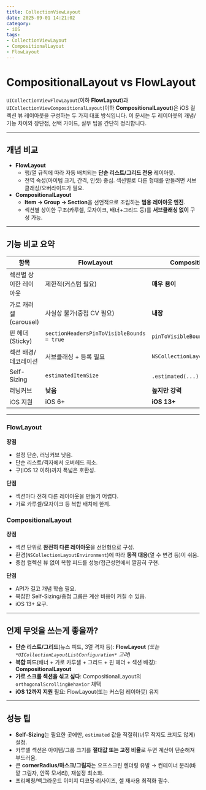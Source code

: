 ```yaml
---
title: CollectionViewLayout
date: 2025-09-01 14:21:02
category:
- iOS
tags:
- CollectionViewLayout
- CompositionalLayout
- FlowLayout
---
```


# CompositionalLayout vs FlowLayout

`UICollectionViewFlowLayout`(이하 **FlowLayout**)과 `UICollectionViewCompositionalLayout`(이하 **CompositionalLayout**)은 iOS 컬렉션 뷰 레이아웃을 구성하는 두 가지 대표 방식입니다. 이 문서는 두 레이아웃의 개념/기능 차이와 장단점, 선택 가이드, 실무 팁을 간단히 정리합니다.

---

## 개념 비교
- **FlowLayout**
  - 행/열 규칙에 따라 자동 배치되는 **단순 리스트/그리드 전용** 레이아웃.
  - 전역 속성(아이템 크기, 간격, 인셋) 중심. 섹션별로 다른 형태를 만들려면 서브클래싱/오버라이드가 필요.
- **CompositionalLayout**
  - **Item → Group → Section**을 선언적으로 조립하는 **범용 레이아웃 엔진**.
  - 섹션별 상이한 구조(카루셀, 모자이크, 배너+그리드 등)를 **서브클래싱 없이** 구성 가능.

---

## 기능 비교 요약

| 항목               | FlowLayout                                | CompositionalLayout                |
|------------------|-------------------------------------------|------------------------------------|
| 섹션별 상이한 레이아웃     | 제한적(커스텀 필요)                               | **매우 용이**                      |
| 가로 캐러셀(carousel) | 사실상 불가(중첩 CV 필요)                          | **내장**                         |
| 핀 헤더(Sticky)     | `sectionHeadersPinToVisibleBounds = true` | `pinToVisibleBounds`               |
| 섹션 배경/데코레이션      | 서브클래싱 + 등록 필요                             | `NSCollectionLayoutDecorationItem` |
| Self-Sizing      | `estimatedItemSize`                       | `.estimated(...)`(아이템/그룹 단위)       |
| 러닝커브             | **낮음**                                | **높지만 강력**                     |
| iOS 지원           | iOS 6+                                    | **iOS 13+**                    |

---

### FlowLayout
**장점**
- 설정 단순, 러닝커브 낮음.
- 단순 리스트/격자에서 오버헤드 최소.
- 구(iOS 12 이하)까지 폭넓은 호환성.

**단점**
- 섹션마다 전혀 다른 레이아웃을 만들기 어렵다.
- 가로 카루셀/모자이크 등 복합 배치에 한계.

### CompositionalLayout
**장점**
- 섹션 단위로 **완전히 다른 레이아웃**을 선언형으로 구성.
- 환경(`NSCollectionLayoutEnvironment`)에 따라 **동적 대응**(열 수 변경 등)이 쉬움.
- 중첩 컬렉션 뷰 없이 복합 피드를 성능/접근성면에서 깔끔히 구현.

**단점**
- API가 길고 개념 학습 필요.
- 복잡한 Self-Sizing/중첩 그룹은 계산 비용이 커질 수 있음.
- iOS 13+ 요구.

---

## 언제 무엇을 쓰는게 좋을까?
- **단순 리스트/그리드**(뉴스 피드, 3열 격자 등): **FlowLayout** **(또는* `*UICollectionLayoutListConfiguration*` *고려)**
- **복합 피드**(배너 + 가로 카루셀 + 그리드 + 핀 헤더 + 섹션 배경): **CompositionalLayout**
- **가로 스크롤 섹션을 섞고 싶다**: CompositionalLayout의 `orthogonalScrollingBehavior` 채택
- **iOS 12까지 지원** 필요: FlowLayout(또는 커스텀 레이아웃) 유지

---

## 성능 팁
- **Self-Sizing**는 필요한 곳에만, `estimated` 값을 적절히(너무 작지도 크지도 않게) 설정.
- 카루셀 섹션은 아이템/그룹 크기를 **절대값 또는 고정 비율**로 두면 계산이 단순해져 부드러움.
- 큰 **cornerRadius/마스크/그림자**는 오프스크린 렌더링 유발 → 컨테이너 분리(바깥 그림자, 안쪽 모서리), 재설정 최소화.
- 프리페칭/백그라운드 이미지 디코딩·리사이즈, 셀 재사용 최적화 필수.
